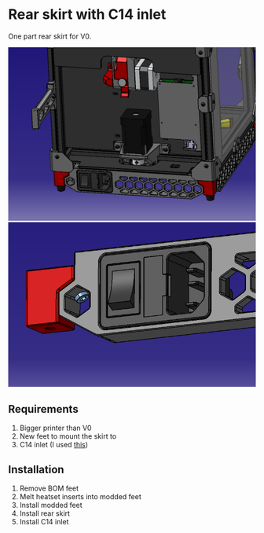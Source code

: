 # Rear skirt with C14 inlet

One part rear skirt for V0.

![Rear skirt](Images/Rear_skirt.jpg) ![Mounting](Images/mounting.png)

## Requirements

1. Bigger printer than V0
2. New feet to mount the skirt to
3. C14 inlet (I used [this](https://www.conrad.com/p/tru-components-1378457-iec-connector-plug-vertical-mount-total-number-of-pins-2-pe-10-a-black-1-pcs-1568883))

## Installation

1. Remove BOM feet
2. Melt heatset inserts into modded feet
3. Install modded feet
4. Install rear skirt
5. Install C14 inlet